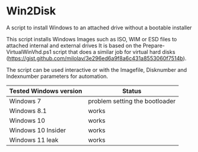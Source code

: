 # Win2Disk
A script to install Windows to an attached drive without a bootable installer


This script installs Windows Images such as ISO, WIM or ESD files to attached internal and external drives
It is based on the Prepare-VirtualWinVhd.ps1 script that does a similar job for virtual hard disks (https://gist.github.com/milolav/3e296ed6a9f8a6c431a8553060f7514b).

The script can be used interactive or with the Imagefile, Disknumber and Indexnumber parameters for automation.



|Tested Windows version|Status|
|---|---|
|Windows 7|problem setting the bootloader|
|Windows 8.1|works|
|Windows 10|works|
|Windows 10 Insider|works|
|Windows 11 leak|works|
